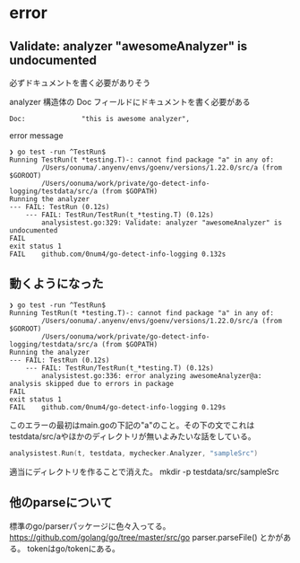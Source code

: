 # error

## Validate: analyzer "awesomeAnalyzer" is undocumented

必ずドキュメントを書く必要がありそう

analyzer 構造体の Doc フィールドにドキュメントを書く必要がある

```
Doc:              "this is awesome analyzer",
```

error message

```
❯ go test -run ^TestRun$
Running TestRun(t *testing.T)-: cannot find package "a" in any of:
        /Users/oonuma/.anyenv/envs/goenv/versions/1.22.0/src/a (from $GOROOT)
        /Users/oonuma/work/private/go-detect-info-logging/testdata/src/a (from $GOPATH)
Running the analyzer
--- FAIL: TestRun (0.12s)
    --- FAIL: TestRun/TestRun(t_*testing.T) (0.12s)
        analysistest.go:329: Validate: analyzer "awesomeAnalyzer" is undocumented
FAIL
exit status 1
FAIL    github.com/0num4/go-detect-info-logging 0.132s
```

## 動くようになった

```
❯ go test -run ^TestRun$
Running TestRun(t *testing.T)-: cannot find package "a" in any of:
        /Users/oonuma/.anyenv/envs/goenv/versions/1.22.0/src/a (from $GOROOT)
        /Users/oonuma/work/private/go-detect-info-logging/testdata/src/a (from $GOPATH)
Running the analyzer
--- FAIL: TestRun (0.12s)
    --- FAIL: TestRun/TestRun(t_*testing.T) (0.12s)
        analysistest.go:336: error analyzing awesomeAnalyzer@a: analysis skipped due to errors in package
FAIL
exit status 1
FAIL    github.com/0num4/go-detect-info-logging 0.129s
```
このエラーの最初はmain.goの下記の"a"のこと。その下の文でこれはtestdata/src/aやほかのディレクトリが無いよみたいな話をしている。
    
```go
analysistest.Run(t, testdata, mychecker.Analyzer, "sampleSrc")
```

適当にディレクトリを作ることで消えた。
mkdir -p testdata/src/sampleSrc

## 他のparseについて
標準のgo/parserパッケージに色々入ってる。
https://github.com/golang/go/tree/master/src/go
parser.parseFile() とかがある。
tokenはgo/tokenにある。

